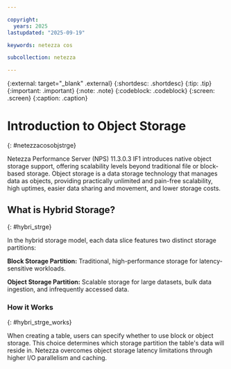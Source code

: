 ```yaml
---

copyright:
  years: 2025
lastupdated: "2025-09-19"

keywords: netezza cos

subcollection: netezza

---
```


{:external: target="_blank" .external}
{:shortdesc: .shortdesc}
{:tip: .tip}
{:important: .important}
{:note: .note}
{:codeblock: .codeblock}
{:screen: .screen}
{:caption: .caption}

# Introduction to Object Storage
{: #netezzacosobjstrge}

Netezza Performance Server (NPS) 11.3.0.3 IF1 introduces native object storage support, offering scalability levels beyond traditional file or block-based storage. Object storage is a data storage technology that manages data as objects, providing practically unlimited and pain-free scalability, high uptimes, easier data sharing and movement, and lower storage costs.

## What is Hybrid Storage?
{: #hybri_strge}

In the hybrid storage model, each data slice features two distinct storage partitions:

**Block Storage Partition:** Traditional, high-performance storage for latency-sensitive workloads.

**Object Storage Partition:** Scalable storage for large datasets, bulk data ingestion, and infrequently accessed data.

### How it Works
{: #hybri_strge_works}

When creating a table, users can specify whether to use block or object storage. This choice determines which storage partition the table's data will reside in. Netezza overcomes object storage latency limitations through higher I/O parallelism and caching.
